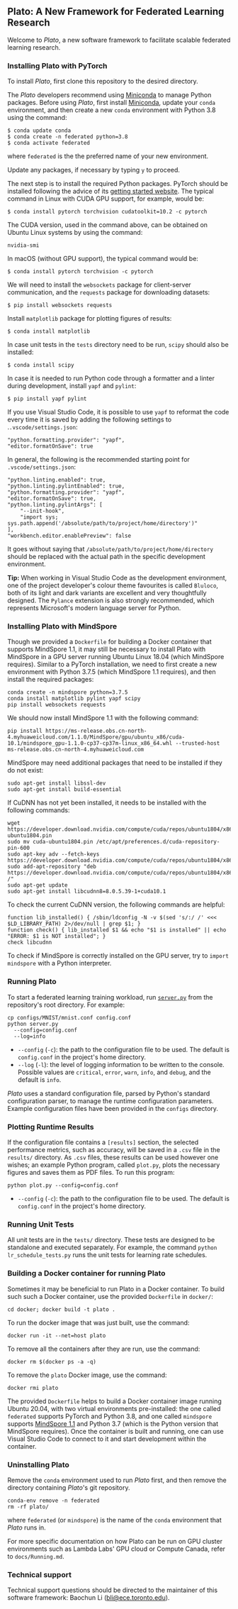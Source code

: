 ## Plato: A New Framework for Federated Learning Research

Welcome to *Plato*, a new software framework to facilitate scalable federated learning research.

### Installing Plato with PyTorch

To install *Plato*, first clone this repository to the desired directory.

The *Plato* developers recommend using [Miniconda](https://docs.conda.io/en/latest/miniconda.html) to manage Python packages. Before using *Plato*, first install [Miniconda](https://docs.conda.io/en/latest/miniconda.html), update your `conda` environment, and then create a new `conda` environment with Python 3.8 using the command:

```shell
$ conda update conda
$ conda create -n federated python=3.8
$ conda activate federated
```

where `federated` is the the preferred name of your new environment.

Update any packages, if necessary by typing `y` to proceed.

The next step is to install the required Python packages. PyTorch should be installed following the advice of its [getting started website](https://pytorch.org/get-started/locally/). The typical command in Linux with CUDA GPU support, for example, would be:

```shell
$ conda install pytorch torchvision cudatoolkit=10.2 -c pytorch
```

The CUDA version, used in the command above, can be obtained on Ubuntu Linux systems by using the command:

```shell
nvidia-smi
```

In macOS (without GPU support), the typical command would be:

```shell
$ conda install pytorch torchvision -c pytorch
```

We will need to install the `websockets` package for client-server communication, and the `requests` package for downloading datasets:

```shell
$ pip install websockets requests
```

Install `matplotlib` package for plotting figures of results:

```shell
$ conda install matplotlib
```

In case unit tests in the `tests` directory need to be run, `scipy` should also be installed:

```shell
$ conda install scipy
```

In case it is needed to run Python code through a formatter and a linter during development, install `yapf` and `pylint`:

```shell
$ pip install yapf pylint
```

If you use Visual Studio Code, it is possible to use `yapf` to reformat the code every time it is saved by adding the following settings to .`.vscode/settings.json`:

```
"python.formatting.provider": "yapf", 
"editor.formatOnSave": true
```

In general, the following is the recommended starting point for `.vscode/settings.json`:

```
"python.linting.enabled": true,
"python.linting.pylintEnabled": true,
"python.formatting.provider": "yapf", 
"editor.formatOnSave": true,
"python.linting.pylintArgs": [
    "--init-hook",
    "import sys; sys.path.append('/absolute/path/to/project/home/directory')"
],
"workbench.editor.enablePreview": false
```

It goes without saying that `/absolute/path/to/project/home/directory` should be replaced with the actual path in the specific development environment.

**Tip:** When working in Visual Studio Code as the development environment, one of the project developer's colour theme favourites is called `Bluloco`, both of its light and dark variants are excellent and very thoughtfully designed. The `Pylance` extension is also strongly recommended, which represents Microsoft's modern language server for Python.

### Installing Plato with MindSpore

Though we provided a `Dockerfile` for building a Docker container that supports MindSpore 1.1, it may still be necessary to install Plato with MindSpore in a GPU server running Ubuntu Linux 18.04 (which MindSpore requires). Similar to a PyTorch installation, we need to first create a new environment with Python 3.7.5 (which MindSpore 1.1 requires), and then install the required packages:

```shell
conda create -n mindspore python=3.7.5
conda install matplotlib pylint yapf scipy
pip install websockets requests
```

We should now install MindSpore 1.1 with the following command:
```shell
pip install https://ms-release.obs.cn-north-4.myhuaweicloud.com/1.1.0/MindSpore/gpu/ubuntu_x86/cuda-10.1/mindspore_gpu-1.1.0-cp37-cp37m-linux_x86_64.whl --trusted-host ms-release.obs.cn-north-4.myhuaweicloud.com
```

MindSpore may need additional packages that need to be installed if they do not exist:

```shell
sudo apt-get install libssl-dev
sudo apt-get install build-essential
```

If CuDNN has not yet been installed, it needs to be installed with the following commands:

```shell
wget https://developer.download.nvidia.com/compute/cuda/repos/ubuntu1804/x86_64/cuda-ubuntu1804.pin
sudo mv cuda-ubuntu1804.pin /etc/apt/preferences.d/cuda-repository-pin-600
sudo apt-key adv --fetch-keys https://developer.download.nvidia.com/compute/cuda/repos/ubuntu1804/x86_64/7fa2af80.pub
sudo add-apt-repository "deb https://developer.download.nvidia.com/compute/cuda/repos/ubuntu1804/x86_64/ /"
sudo apt-get update
sudo apt-get install libcudnn8=8.0.5.39-1+cuda10.1
```

To check the current CuDNN version, the following commands are helpful:

```shell
function lib_installed() { /sbin/ldconfig -N -v $(sed 's/:/ /' <<< $LD_LIBRARY_PATH) 2>/dev/null | grep $1; }
function check() { lib_installed $1 && echo "$1 is installed" || echo "ERROR: $1 is NOT installed"; }
check libcudnn
```

To check if MindSpore is correctly installed on the GPU server, try to `import mindspore` with a Python interpreter.

### Running Plato

To start a federated learning training workload, run [`server.py`](server.py) from the repository's root directory. For example:

```shell
cp configs/MNIST/mnist.conf config.conf
python server.py
  --config=config.conf
  --log=info
```

* `--config` (`-c`): the path to the configuration file to be used. The default is `config.conf` in the project's home directory.
* `--log` (`-l`): the level of logging information to be written to the console. Possible values are `critical`, `error`, `warn`, `info`, and `debug`, and the default is `info`.

*Plato* uses a standard configuration file, parsed by Python's standard configuration parser, to manage the runtime configuration parameters. Example configuration files have been provided in the `configs` directory.

### Plotting Runtime Results

If the configuration file contains a `[results]` section, the selected performance metrics, such as accuracy, will be saved in a `.csv` file in the `results/` directory. As `.csv` files, these results can be used however one wishes; an example Python program, called `plot.py`, plots the necessary figures and saves them as PDF files. To run this program:

```shell
python plot.py --config=config.conf
```

* `--config` (`-c`): the path to the configuration file to be used. The default is `config.conf` in the project's home directory.

### Running Unit Tests

All unit tests are in the `tests/` directory. These tests are designed to be standalone and executed separately. For example, the command `python lr_schedule_tests.py` runs the unit tests for learning rate schedules.

### Building a Docker container for running Plato

Sometimes it may be beneficial to run Plato in a Docker container. To build such such a Docker container, use the provided `Dockerfile` in `docker/`:

```shell
cd docker; docker build -t plato .
```

To run the docker image that was just built, use the command:

```shell
docker run -it --net=host plato
```

To remove all the containers after they are run, use the command:

```shell
docker rm $(docker ps -a -q)
```

To remove the `plato` Docker image, use the command:

```shell
docker rmi plato
```

The provided `Dockerfile` helps to build a Docker container image running Ubuntu 20.04, with two virtual environments pre-installed: the one called `federated` supports PyTorch and Python 3.8, and one called `mindspore` supports [MindSpore 1.1](https://github.com/mindspore-ai/mindspore) and Python 3.7 (which is the Python version that MindSpore requires). Once the container is built and running, one can use Visual Studio Code to connect to it and start development within the container.

### Uninstalling Plato

Remove the `conda` environment used to run *Plato* first, and then remove the directory containing *Plato*'s git repository.

```shell
conda-env remove -n federated
rm -rf plato/
```

where `federated` (or `mindspore`) is the name of the `conda` environment that *Plato* runs in.

For more specific documentation on how Plato can be run on GPU cluster environments such as Lambda Labs' GPU cloud or Compute Canada, refer to `docs/Running.md`.

### Technical support

Technical support questions should be directed to the maintainer of this software framework: Baochun Li (bli@ece.toronto.edu).
